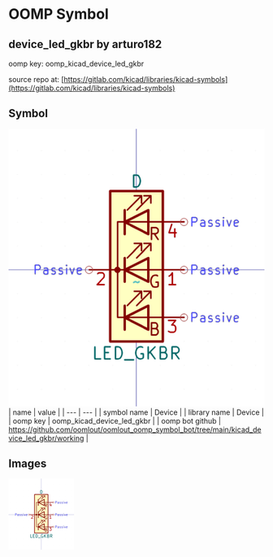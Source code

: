 # OOMP Symbol  
## device_led_gkbr  by arturo182  
  
oomp key: oomp_kicad_device_led_gkbr  
  
source repo at: [https://gitlab.com/kicad/libraries/kicad-symbols](https://gitlab.com/kicad/libraries/kicad-symbols)  
## Symbol  
  
[![working.png](working_600.png)](working.png)  
| name | value | 
| --- | --- | 
| symbol name | Device | 
| library name | Device | 
| oomp key | oomp_kicad_device_led_gkbr | 
| oomp bot github | https://github.com/oomlout/oomlout_oomp_symbol_bot/tree/main/kicad_device_led_gkbr/working | 
## Images  
  
[![working.png](working_140.png)](working.png)  
